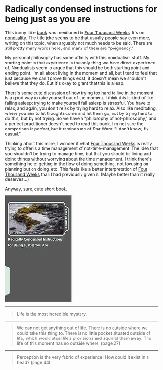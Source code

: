 # Radically condensed instructions for being just as you are


This funny little [book][] was mentioned in [Four Thousand Weeks][].
It's on [nonduality][]. The title joke seems to be that usually people
say even more, writing on this topic, when arguably not much needs to
be said. There are still pretty many words here, and many of them are
"poignancy."

[book]: https://www.scribd.com/document/165080210/Radically-Condensed-Instructions-for-Bei-Matthews-J-Jennifer
[Four Thousand Weeks]: /20250921-four_thousand_weeks_by_burkeman/
[nonduality]: https://en.wikipedia.org/wiki/Nondualism


My personal philosophy has some affinity with this nondualism stuff.
My starting point is that experience is the only thing we have direct
experience of. Nondualists seem to argue that this should be both
starting point and ending point. I'm all about living in the moment
and all, but I tend to feel that just because we can't prove things
exist, it doesn't mean we shouldn't believe that they do. But it's
okay to grant that this is a leap.


There's some cute discussion of how trying too hard to live in the
moment is a good way to take yourself out of the moment. I think this
is kind of like falling asleep: trying to make yourself fall asleep is
stressful. You have to relax, and again, you don't relax by trying
hard to relax. Also like meditating, where you aim to let thoughts
come and let them go, not by trying hard to do this, but by not
trying. So we have a "philosophy of not-philosophy," and a perfect
practitioner doesn't need to read this book. I'm not sure the
comparison is perfect, but it reminds me of Star Wars: "I don't know;
fly casual."


Thinking about this more, I wonder if what [Four Thousand Weeks][] is
really trying to offer is a time management of not-time-management.
The idea that you shouldn't be trying to manage time, but that you
should be living and doing things without worrying about the time
management. I think there's something here: getting in the flow of
doing something, not focusing on planning but on doing, etc. This
feels like a better interpretation of [Four Thousand Weeks][] than I
had previously given it. (Maybe better than it really deserves...)


Anyway, sure, cute short book.


![cover](cover.jpg)


---

> Life is the most incredible mystery.


---

> We can not get anything out of life. There is no outside where we
> could take this thing to. There is no little pocket situated outside
> of life, which would steal life’s provisions and squirrel them away.
> The life of this moment has no outside where. (page 27)


---

> Perception is the very fabric of experience! How could it exist in a
> head? (page 44)
